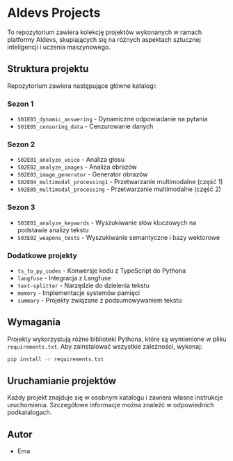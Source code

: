 # AIdevs Projects

To repozytorium zawiera kolekcję projektów wykonanych w ramach platformy AIdevs, skupiających się na różnych aspektach sztucznej inteligencji i uczenia maszynowego.

## Struktura projektu

Repozytorium zawiera następujące główne katalogi:

### Sezon 1
- `S01E03_dynamic_answering` - Dynamiczne odpowiadanie na pytania
- `S01E05_censoring_data` - Cenzurowanie danych

### Sezon 2
- `S02E01_analyze_voice` - Analiza głosu
- `S02E02_analyze_images` - Analiza obrazów
- `S02E03_image_generator` - Generator obrazów
- `S02E04_multimodal_processing1` - Przetwarzanie multimodalne (część 1)
- `S02E05_multimodal_processing` - Przetwarzanie multimodalne (część 2)

### Sezon 3
- `S03E01_analyze_keywords` - Wyszukiwanie słów kluczowych na podstawie analizy tekstu
- `S03E02_weapons_tests` - Wyszukiwanie semantyczne i bazy wektorowe 

### Dodatkowe projekty
- `ts_to_py_codes` - Konwersje kodu z TypeScript do Pythona
- `langfuse` - Integracja z Langfuse
- `text-splitter` - Narzędzie do dzielenia tekstu
- `memory` - Implementacje systemów pamięci
- `summary` - Projekty związane z podsumowywaniem tekstu

## Wymagania

Projekty wykorzystują różne biblioteki Pythona, które są wymienione w pliku `requirements.txt`. Aby zainstalować wszystkie zależności, wykonaj:

```bash
pip install -r requirements.txt
```

## Uruchamianie projektów

Każdy projekt znajduje się w osobnym katalogu i zawiera własne instrukcje uruchomienia. Szczegółowe informacje można znaleźć w odpowiednich podkatalogach.

## Autor

- Ema

